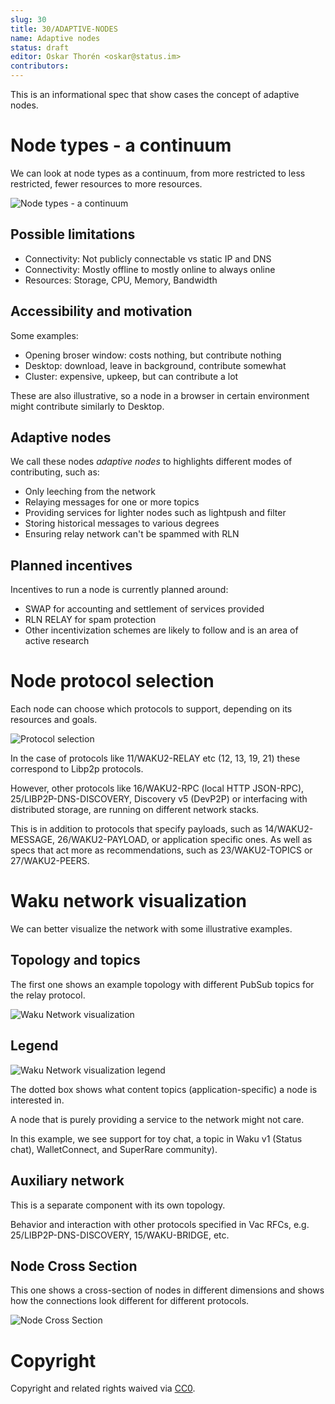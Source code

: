 ```yaml
---
slug: 30
title: 30/ADAPTIVE-NODES
name: Adaptive nodes
status: draft
editor: Oskar Thorén <oskar@status.im>
contributors:
---
```


This is an informational spec that show cases the concept of adaptive nodes.

# Node types - a continuum

We can look at node types as a continuum, from more restricted to less restricted, fewer resources to more resources.

![Node types - a continuum](../../../../rfcs/30/adaptive_node_continuum2.png)

## Possible limitations

- Connectivity: Not publicly connectable vs static IP and DNS
- Connectivity: Mostly offline to mostly online to always online
- Resources: Storage, CPU, Memory, Bandwidth

## Accessibility and motivation

Some examples:

- Opening broser window: costs nothing, but contribute nothing
- Desktop: download, leave in background, contribute somewhat
- Cluster: expensive, upkeep, but can contribute a lot

These are also illustrative, so a node in a browser in certain environment might contribute similarly to Desktop.

## Adaptive nodes

We call these nodes *adaptive nodes* to highlights different modes of contributing, such as:

- Only leeching from the network
- Relaying messages for one or more topics
- Providing services for lighter nodes such as lightpush and filter
- Storing historical messages to various degrees
- Ensuring relay network can't be spammed with RLN

## Planned incentives

Incentives to run a node is currently planned around:

- SWAP for accounting and settlement of services provided
- RLN RELAY for spam protection
- Other incentivization schemes are likely to follow and is an area of active research

# Node protocol selection

Each node can choose which protocols to support, depending on its resources and goals.

![Protocol selection](../../../../rfcs/30/adaptive_node_protocol_selection2.png)

In the case of protocols like 11/WAKU2-RELAY etc (12, 13, 19, 21) these correspond to Libp2p protocols.

However, other protocols like 16/WAKU2-RPC (local HTTP JSON-RPC), 25/LIBP2P-DNS-DISCOVERY, Discovery v5 (DevP2P) or interfacing with distributed storage, are running on different network stacks.

This is in addition to protocols that specify payloads, such as 14/WAKU2-MESSAGE, 26/WAKU2-PAYLOAD, or application specific ones. As well as specs that act more as recommendations, such as 23/WAKU2-TOPICS or 27/WAKU2-PEERS.

# Waku network visualization

We can better visualize the network with some illustrative examples.

## Topology and topics

The first one shows an example topology with different PubSub topics for the relay protocol.

![Waku Network visualization](../../../../rfcs/30/adaptive_node_network_topology_protocols2.png)

## Legend

![Waku Network visualization legend](../../../../rfcs/30/adaptive_node_network_topology_protocols_legend.png)

The dotted box shows what content topics (application-specific) a node is interested in.

A node that is purely providing a service to the network might not care.

In this example, we see support for toy chat, a topic in Waku v1 (Status chat), WalletConnect, and SuperRare community).

## Auxiliary network

This is a separate component with its own topology.

Behavior and interaction with other protocols specified in Vac RFCs, e.g. 25/LIBP2P-DNS-DISCOVERY, 15/WAKU-BRIDGE, etc.

## Node Cross Section

This one shows a cross-section of nodes in different dimensions and shows how the connections look different for different protocols.

![Node Cross Section](../../../../rfcs/30/adaptive_node_cross_section2.png)

# Copyright

Copyright and related rights waived via [CC0](https://creativecommons.org/publicdomain/zero/1.0/).
